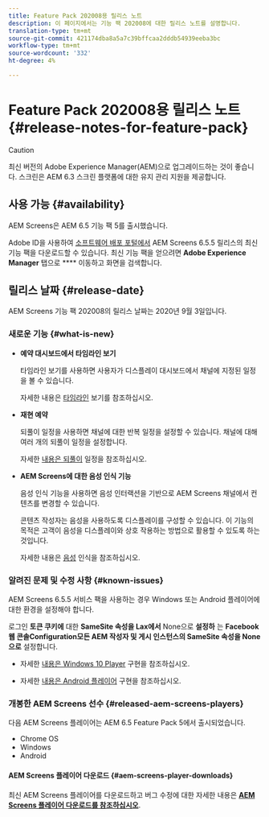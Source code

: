 ```yaml
---
title: Feature Pack 202008용 릴리스 노트
description: 이 페이지에서는 기능 팩 202008에 대한 릴리스 노트를 설명합니다.
translation-type: tm+mt
source-git-commit: 421174dba8a5a7c39bffcaa2dddb54939eeba3bc
workflow-type: tm+mt
source-wordcount: '332'
ht-degree: 4%

---
```



# Feature Pack 202008용 릴리스 노트 {#release-notes-for-feature-pack}

>[!CAUTION]
>
>최신 버전의 Adobe Experience Manager(AEM)으로 업그레이드하는 것이 좋습니다. 스크린은 AEM 6.3 스크린 플랫폼에 대한 유지 관리 지원을 제공합니다.

## 사용 가능 {#availability}

AEM Screens은 AEM 6.5 기능 팩 5를 출시했습니다.

Adobe ID을 사용하여 [소프트웨어 배포 포털에서](https://experience.adobe.com/#/downloads/content/software-distribution/en/aemcloud.html) AEM Screens 6.5.5 릴리스의 최신 기능 팩을 다운로드할 수 있습니다. 최신 기능 팩을 얻으려면 **Adobe Experience Manager** 탭으로 **** 이동하고 화면을 검색합니다.

## 릴리스 날짜 {#release-date}

AEM Screens 기능 팩 202008의 릴리스 날짜는 2020년 9월 3일입니다.

### 새로운 기능 {#what-is-new}

* **예약 대시보드에서 타임라인 보기**

   타임라인 보기를 사용하면 사용자가 디스플레이 대시보드에서 채널에 지정된 일정을 볼 수 있습니다.

   자세한 내용은 [타임라인](/help/user-guide/channel-assignment-latest-fp.md#timeline-view) 보기를 참조하십시오.

* **재현 예약**

   되풀이 일정을 사용하면 채널에 대한 반복 일정을 설정할 수 있습니다. 채널에 대해 여러 개의 되풀이 일정을 설정합니다.

   자세한 [내용은 되풀이](/help/user-guide/channel-assignment-latest-fp.md#recurrence-schedule) 일정을 참조하십시오.

* **AEM Screens에 대한 음성 인식 기능**

   음성 인식 기능을 사용하면 음성 인터랙션을 기반으로 AEM Screens 채널에서 컨텐츠를 변경할 수 있습니다.

   콘텐츠 작성자는 음성을 사용하도록 디스플레이를 구성할 수 있습니다. 이 기능의 목적은 고객이 음성을 디스플레이와 상호 작용하는 방법으로 활용할 수 있도록 하는 것입니다.

   자세한 내용은 [음성](voice-recognition.md) 인식을 참조하십시오.

### 알려진 문제 및 수정 사항 {#known-issues}

AEM Screens 6.5.5 서비스 팩을 사용하는 경우 Windows 또는 Android 플레이어에 대한 환경을 설정해야 합니다.

로그인 **토큰 쿠키에** 대한 **SameSite 속성을 Lax에서** None으로 **설정하** 는 **Facebook 웹 콘솔Configuration모든 AEM 작성자 및 게시 인스턴스의 SameSite 속성을 None으로** 설정합니다.

* 자세한 [내용은 Windows 10 Player](implementing-windows-player.md#fp-environment-setup) 구현을 참조하십시오.

* 자세한 [내용은 Android 플레이어](implementing-android-player.md#fp-environment-setup) 구현을 참조하십시오.

### 개봉한 AEM Screens 선수 {#released-aem-screens-players}

다음 AEM Screens 플레이어는 AEM 6.5 Feature Pack 5에서 출시되었습니다.

* Chrome OS
* Windows
* Android

#### AEM Screens 플레이어 다운로드  {#aem-screens-player-downloads}

최신 AEM Screens 플레이어를 다운로드하고 버그 수정에 대한 자세한 내용은 **[AEM Screens 플레이어 다운로드를 참조하십시오](https://download.macromedia.com/screens/)**.
